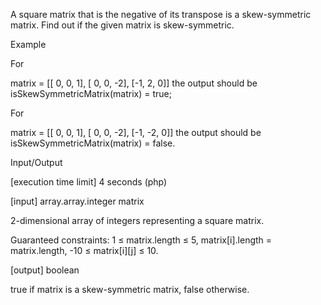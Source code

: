 A square matrix that is the negative of its transpose is a skew-symmetric matrix. Find out if the given matrix is skew-symmetric.

Example

For

matrix = [[ 0, 0,  1], 
          [ 0, 0, -2], 
          [-1, 2,  0]]
the output should be
isSkewSymmetricMatrix(matrix) = true;

For

matrix = [[ 0,  0,  1], 
          [ 0,  0, -2], 
          [-1, -2,  0]]
the output should be
isSkewSymmetricMatrix(matrix) = false.

Input/Output

[execution time limit] 4 seconds (php)

[input] array.array.integer matrix

2-dimensional array of integers representing a square matrix.

Guaranteed constraints:
1 ≤ matrix.length ≤ 5,
matrix[i].length = matrix.length,
-10 ≤ matrix[i][j] ≤ 10.

[output] boolean

true if matrix is a skew-symmetric matrix, false otherwise.
